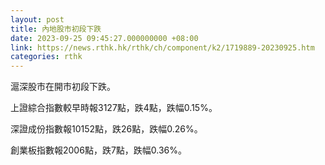 ```yaml
---
layout: post
title: 內地股市初段下跌
date: 2023-09-25 09:45:27.000000000 +08:00
link: https://news.rthk.hk/rthk/ch/component/k2/1719889-20230925.htm
categories: rthk
---
```


滬深股市在開市初段下跌。

上證綜合指數較早時報3127點，跌4點，跌幅0.15%。

深證成份指數報10152點，跌26點，跌幅0.26%。

創業板指數報2006點，跌7點，跌幅0.36%。
